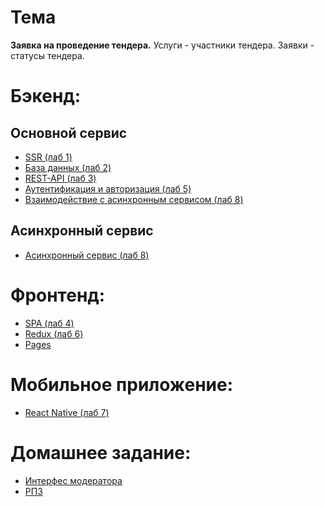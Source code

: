 # Тема
**Заявка на проведение тендера.**
Услуги - участники тендера.
Заявки - статусы тендера.

# Бэкенд:
## Основной сервис
- [SSR (лаб 1)](https://github.com/DmitriyKomarovCoder/RIP/tree/SSR)
- [База данных (лаб 2)](https://github.com/DmitriyKomarovCoder/RIP/tree/data_base)
- [REST-API (лаб 3)](https://github.com/DmitriyKomarovCoder/RIP/tree/RestAPI)
- [Аутентификация и авторизация (лаб 5)](https://github.com/DmitriyKomarovCoder/RIP/tree/auth)
- [Взаимодействие с асинхронным сервисом (лаб 8)](https://github.com/DmitriyKomarovCoder/RIP/tree/async_service)

## Асинхронный сервис
- [Асинхронный сервис (лаб 8)](https://github.com/DmitriyKomarovCoder/RIP_AsyncService/tree/asyncService)

# Фронтенд:
- [SPA (лаб 4)](https://github.com/DmitriyKomarovCoder/RIP_Frontend/tree/SPA)
- [Redux (лаб 6)](https://github.com/DmitriyKomarovCoder/RIP_Frontend/tree/Redux)
- [Pages](https://dmitriykomarovcoder.github.io/RIP_Frontend/companies)

# Мобильное приложение:
- [React Native (лаб 7)](https://github.com/DmitriyKomarovCoder/RIP_MobileApp)

# Домашнее задание:
- [Интерфес модератора](https://github.com/DmitriyKomarovCoder/RIP_Frontend/tree/ModeratorService)
- [РПЗ](https://github.com/DmitriyKomarovCoder/RIP/blob/main/DOCS/%D0%A0%D0%9F%D0%97%20%D0%9A%D0%BE%D0%BC%D0%B0%D1%80%D0%BE%D0%B2%20%D0%98%D0%A35-53%D0%91.docx)